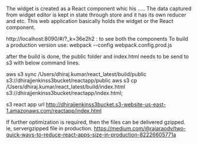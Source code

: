 The widget is created as a React component whic his ..... The data captured from widget editor is kept in state through
store and it has its own reducer and etc. This web application basically holds the widget or the React component.

http://localhost:8090/#/?_k=36e2h2 : to see both the components
To build a production version use:
webpack --config webpack.config.prod.js

after the build is done, the public folder and index.html needs to be send to s3 with below command lines.

aws s3 sync /Users/dhiraj.kumar/react_latest/build/public s3://dhirajjenkinss3bucket/reactapp/public
aws s3 cp /Users/dhiraj.kumar/react_latest/build/index.html s3://dhirajjenkinss3bucket/reactapp/index.html;

s3 react app url
http://dhirajjenkinss3bucket.s3-website-us-east-1.amazonaws.com/reactapp/index.html

If further optimization is required, then the files can be delivered gzipped.
ie, servergzipped file in production.
https://medium.com/@rajaraodv/two-quick-ways-to-reduce-react-apps-size-in-production-82226605771a